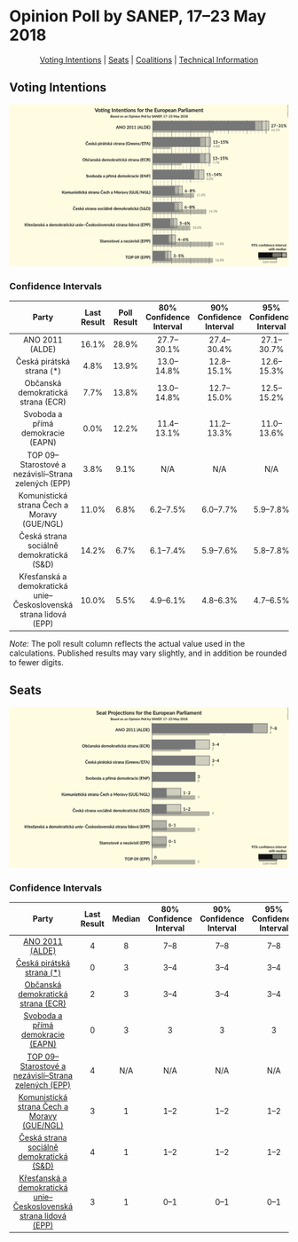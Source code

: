 # Opinion Poll by SANEP, 17–23 May 2018

<p align="center"><a href="#voting-intentions">Voting Intentions</a> | <a href="#seats">Seats</a> | <a href="#coalitions">Coalitions</a> | <a href="#technical-information">Technical Information</a></p>

## Voting Intentions

![Graph with voting intentions not yet produced](2018-05-23-SANEP.png "Voting Intentions")

### Confidence Intervals

| Party | Last Result | Poll Result | 80% Confidence Interval | 90% Confidence Interval | 95% Confidence Interval | 99% Confidence Interval |
|:-----:|:-----------:|:-----------:|:-----------------------:|:-----------------------:|:-----------------------:|:-----------------------:|
| ANO 2011 (ALDE) | 16.1% | 28.9% | 27.7–30.1% |27.4–30.4% |27.1–30.7% |26.6–31.3% |
| Česká pirátská strana (*) | 4.8% | 13.9% | 13.0–14.8% |12.8–15.1% |12.6–15.3% |12.2–15.8% |
| Občanská demokratická strana (ECR) | 7.7% | 13.8% | 13.0–14.8% |12.7–15.0% |12.5–15.2% |12.1–15.7% |
| Svoboda a přímá demokracie (EAPN) | 0.0% | 12.2% | 11.4–13.1% |11.2–13.3% |11.0–13.6% |10.6–14.0% |
| TOP 09–Starostové a nezávislí–Strana zelených (EPP) | 3.8% | 9.1% | N/A |N/A |N/A |N/A |
| Komunistická strana Čech a Moravy (GUE/NGL) | 11.0% | 6.8% | 6.2–7.5% |6.0–7.7% |5.9–7.8% |5.6–8.2% |
| Česká strana sociálně demokratická (S&D) | 14.2% | 6.7% | 6.1–7.4% |5.9–7.6% |5.8–7.8% |5.5–8.1% |
| Křesťanská a demokratická unie–Československá strana lidová (EPP) | 10.0% | 5.5% | 4.9–6.1% |4.8–6.3% |4.7–6.5% |4.4–6.8% |

*Note:* The poll result column reflects the actual value used in the calculations. Published results may vary slightly, and in addition be rounded to fewer digits.

## Seats

![Graph with seats not yet produced](2018-05-23-SANEP-seats.png "Seats")

### Confidence Intervals

| Party | Last Result | Median | 80% Confidence Interval | 90% Confidence Interval | 95% Confidence Interval | 99% Confidence Interval |
|:-----:|:-----------:|:------:|:-----------------------:|:-----------------------:|:-----------------------:|:-----------------------:|
| <a href="#ano-2011-(alde)">ANO 2011 (ALDE)</a> | 4 | 8 | 7–8 |7–8 |7–8 |7–9 |
| <a href="#česká-pirátská-strana-(*)">Česká pirátská strana (*)</a> | 0 | 3 | 3–4 |3–4 |3–4 |3–4 |
| <a href="#občanská-demokratická-strana-(ecr)">Občanská demokratická strana (ECR)</a> | 2 | 3 | 3–4 |3–4 |3–4 |3–4 |
| <a href="#svoboda-a-přímá-demokracie-(eapn)">Svoboda a přímá demokracie (EAPN)</a> | 0 | 3 | 3 |3 |3 |2–4 |
| <a href="#top-09–starostové-a-nezávislí–strana-zelených-(epp)">TOP 09–Starostové a nezávislí–Strana zelených (EPP)</a> | 4 | N/A | N/A |N/A |N/A |N/A |
| <a href="#komunistická-strana-čech-a-moravy-(gue/ngl)">Komunistická strana Čech a Moravy (GUE/NGL)</a> | 3 | 1 | 1–2 |1–2 |1–2 |1–2 |
| <a href="#česká-strana-sociálně-demokratická-(s&d)">Česká strana sociálně demokratická (S&D)</a> | 4 | 1 | 1–2 |1–2 |1–2 |1–2 |
| <a href="#křesťanská-a-demokratická-unie–československá-strana-lidová-(epp)">Křesťanská a demokratická unie–Československá strana lidová (EPP)</a> | 3 | 1 | 0–1 |0–1 |0–1 |0–1 |

